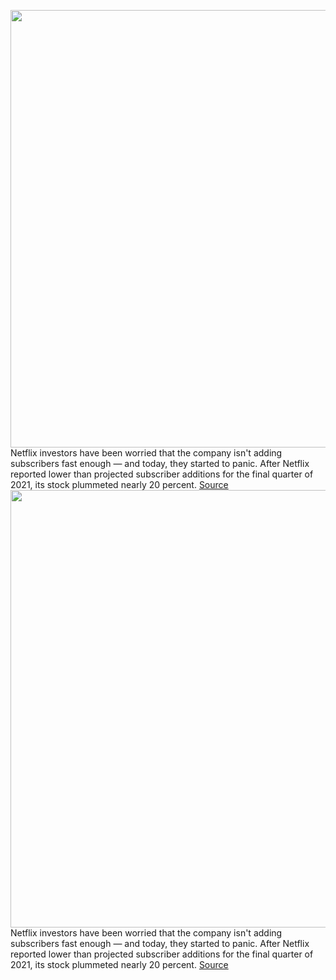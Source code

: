 <img src='https://cdn.vox-cdn.com/thumbor/0c_Ejh64o30Tj0rG2irKYHNJziI=/0x0:2040x1360/1200x800/filters:focal(857x517:1183x843)/cdn.vox-cdn.com/uploads/chorus_image/image/70414174/acastro_211025_1777_netflix_0001.0.jpg' width='700px' /><br/>
Netflix investors have been worried that the company isn't adding subscribers fast enough — and today, they started to panic. After Netflix reported lower than projected subscriber additions for the final quarter of 2021, its stock plummeted nearly 20 percent.
<a href='https://www.theverge.com/2022/1/20/22893950/netflix-stock-falls-q4-2021-earnings-2022'> Source <a/><img src='https://cdn.vox-cdn.com/thumbor/0c_Ejh64o30Tj0rG2irKYHNJziI=/0x0:2040x1360/1200x800/filters:focal(857x517:1183x843)/cdn.vox-cdn.com/uploads/chorus_image/image/70414174/acastro_211025_1777_netflix_0001.0.jpg' width='700px' /><br/>
Netflix investors have been worried that the company isn't adding subscribers fast enough — and today, they started to panic. After Netflix reported lower than projected subscriber additions for the final quarter of 2021, its stock plummeted nearly 20 percent.
<a href='https://www.theverge.com/2022/1/20/22893950/netflix-stock-falls-q4-2021-earnings-2022'> Source <a/>